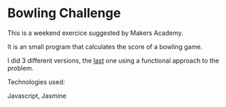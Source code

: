 
Bowling Challenge
=================
This is a weekend exercice suggested by Makers Academy. 

It is an small program that calculates the score of a bowling game.

I did 3 different versions, the [last](https://github.com/gerard-morera/bowling-challenge/tree/master/src) one using a functional approach to the problem.

Technologies used:

Javascript, Jasmine

